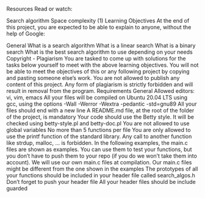 Resources Read or watch:

Search algorithm Space complexity (1) Learning Objectives At the end of this project, you are expected to be able to explain to anyone, without the help of Google:

General What is a search algorithm What is a linear search What is a binary search What is the best search algorithm to use depending on your needs Copyright - Plagiarism You are tasked to come up with solutions for the tasks below yourself to meet with the above learning objectives. You will not be able to meet the objectives of this or any following project by copying and pasting someone else’s work. You are not allowed to publish any content of this project. Any form of plagiarism is strictly forbidden and will result in removal from the program. Requirements General Allowed editors: vi, vim, emacs All your files will be compiled on Ubuntu 20.04 LTS using gcc, using the options -Wall -Werror -Wextra -pedantic -std=gnu89 All your files should end with a new line A README.md file, at the root of the folder of the project, is mandatory Your code should use the Betty style. It will be checked using betty-style.pl and betty-doc.pl You are not allowed to use global variables No more than 5 functions per file You are only allowed to use the printf function of the standard library. Any call to another function like strdup, malloc, … is forbidden. In the following examples, the main.c files are shown as examples. You can use them to test your functions, but you don’t have to push them to your repo (if you do we won’t take them into account). We will use our own main.c files at compilation. Our main.c files might be different from the one shown in the examples The prototypes of all your functions should be included in your header file called search_algos.h Don’t forget to push your header file All your header files should be include guarded
